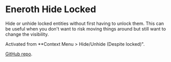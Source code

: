 # Eneroth Hide Locked

Hide or unhide locked entities without first having to unlock them.
This can be useful when you don't want to risk moving things around but still
want to change the visibility.

Activated from **Context Menu > Hide/Unhide (Despite locked)".

[GitHub repo](https://github.com/Eneroth3/Hide-Locked).
